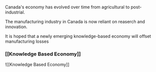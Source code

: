 Canada's economy has evolved over time from agricultural to post-industrial.

The manufacturing industry in Canada is now reliant on reaserch and innovation.

It is hoped that a newly emerging knowledge-based economy will offset manufacturing losses

### [[Knowledge Based Economy]]
![[Knowledge Based Economy]]
